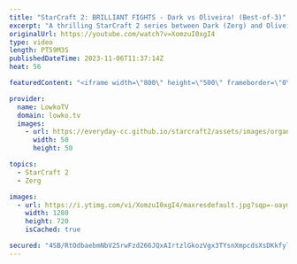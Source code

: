 ```yaml
---
title: "StarCraft 2: BRILLIANT FIGHTS - Dark vs Oliveira! (Best-of-3)"
excerpt: "A thrilling StarCraft 2 series between Dark (Zerg) and Oliveira (Terran) that goes down to the wire. In this best-of-3, both players opted for aggressive strategies and repeatedly traded blows with their armies. It results in complex situations, where it is hard to tell which of the two pro gamers has"
originalUrl: https://youtube.com/watch?v=XomzuI0xgI4
type: video
length: PT59M3S
publishedDateTime: 2023-11-06T11:37:14Z
heat: 56

featuredContent: "<iframe width=\"800\" height=\"500\" frameborder=\"0\" src=\"https://www.youtube.com/embed/XomzuI0xgI4\" allow=\"accelerometer; autoplay; encrypted-media; gyroscope; picture-in-picture\" allowfullscreen></iframe>"

provider:
  name: LowkoTV
  domain: lowko.tv
  images:
    - url: https://everyday-cc.github.io/starcraft2/assets/images/organizations/lowko.tv-50x50.jpg
      width: 50
      height: 50

topics:
  - StarCraft 2
  - Zerg

images:
  - url: https://i.ytimg.com/vi/XomzuI0xgI4/maxresdefault.jpg?sqp=-oaymwEmCIAKENAF8quKqQMa8AEB-AH-CYAC0AWKAgwIABABGH8gRygxMA8=&rs=AOn4CLD6tuv-B5s2YR806A7fDpvuZo7VzQ
    width: 1280
    height: 720
    isCached: true

secured: "4SB/RtOdbaebmNbV25rwFzd266JQxAIrtzlGkozVgx3TYsnXmpcdsXsDKkfyl5v157OtMYMS5RcbZze16TiJd2Q6IWBmpiNV7if5TXs/0jrWXns/lq6hoLiZEx8cyMYUoI3/30udL03epU7RjwQmPN8RzArcdhUiGXQW+WLdl2ElKAIsgQSwGvIJe1/kzNgFwINgta4VOAF2qZPUR5maHcxqNHODoXyaCKEoOkCeheLzYJsSAKYNUXVH9Bp8v8CMs2Q7FV9qYCwiMaaf3qk928IZG/CkT2VUH7U06ijdWDEg83mM3CDJyh4yBwmtQINXP9NPfMpi/vbc32dS9WqVCxSaKjFOf9/y6mmYpSs95+7Yi2Jisa0/c4XNx9yDJn04MGTFZk4b/nNnfpVaL78wAQoZ47OqPnAdlztJ430FwSY=;eR1cztbM0M5Qf6vmu2Y+Ig=="
---
```


